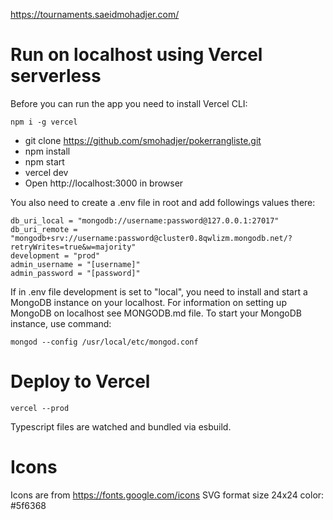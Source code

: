 https://tournaments.saeidmohadjer.com/



# Run on localhost using Vercel serverless
Before you can run the app you need to install Vercel CLI:
````
npm i -g vercel
````

- git clone https://github.com/smohadjer/pokerrangliste.git
- npm install
- npm start
- vercel dev
- Open http://localhost:3000 in browser

You also need to create a .env file in root and add followings values there:
````
db_uri_local = "mongodb://username:password@127.0.0.1:27017"
db_uri_remote = "mongodb+srv://username:password@cluster0.8qwlizm.mongodb.net/?retryWrites=true&w=majority"
development = "prod"
admin_username = "[username]"
admin_password = "[password]"
````

If in .env file development is set to "local", you need to install and start a MongoDB instance on your localhost. For information on setting up MongoDB on localhost see MONGODB.md file. To start your MongoDB instance, use command:
````
mongod --config /usr/local/etc/mongod.conf
````

# Deploy to Vercel
````
vercel --prod
````

Typescript files are watched and bundled via esbuild.


# Icons
Icons are from https://fonts.google.com/icons
SVG format size 24x24 color: #5f6368

